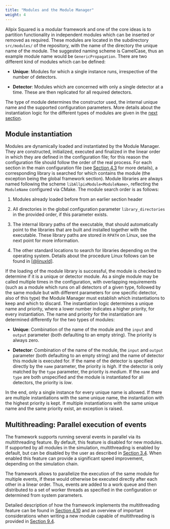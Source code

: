 ```yaml
---
title: "Modules and the Module Manager"
weight: 4
---
```


Allpix Squared is a modular framework and one of the core ideas is to partition functionality in independent modules which
can be inserted or removed as required. These modules are located in the subdirectory `src/modules/` of the repository, with
the name of the directory the unique name of the module. The suggested naming scheme is CamelCase, thus an example module
name would be `GenericPropagation`. There are two different kind of modules which can be defined:

-   **Unique**:
    Modules for which a single instance runs, irrespective of the number of detectors.

-   **Detector**:
    Modules which are concerned with only a single detector at a time. These are then replicated for all required detectors.

The type of module determines the constructor used, the internal unique name and the supported configuration parameters. More
details about the instantiation logic for the different types of modules are given in the
[next section](#module-instantiation).

## Module instantiation

Modules are dynamically loaded and instantiated by the Module Manager. They are constructed, initialized, executed and
finalized in the linear order in which they are defined in the configuration file; for this reason the configuration file
should follow the order of the real process. For each section in the main configuration file (see
[Section 4.3](./03_configuration.md) for more details), a corresponding library is searched for which contains the module
(the exception being the global framework section). Module libraries are always named following the scheme
`libAllpixModule<ModuleName>`, reflecting the `ModuleName` configured via CMake. The module search order is as follows:

1.  Modules already loaded before from an earlier section header

2.  All directories in the global configuration parameter `library_directories` in the provided order, if this parameter
    exists.

3.  The internal library paths of the executable, that should automatically point to the libraries that are built and
    installed together with the executable. These library paths are stored in `RPATH` on Linux, see the next point for more
    information.

4.  The other standard locations to search for libraries depending on the operating system. Details about the procedure Linux
    follows can be found in \[[@linuxld]\].

If the loading of the module library is successful, the module is checked to determine if it is a unique or detector module.
As a single module may be called multiple times in the configuration, with overlapping requirements (such as a module which
runs on all detectors of a given type, followed by the same module but with different parameters for one specific detector,
also of this type) the Module Manager must establish which instantiations to keep and which to discard. The instantiation
logic determines a unique name and priority, where a lower number indicates a higher priority, for every instantiation. The
name and priority for the instantiation are determined differently for the two types of modules:

-   **Unique**:
    Combination of the name of the module and the `input` and `output` parameter (both defaulting to an empty string). The
    priority is always zero.

-   **Detector**:
    Combination of the name of the module, the `input` and `output` parameter (both defaulting to an empty string) and the
    name of detector this module is executed for. If the name of the detector is specified directly by the `name` parameter,
    the priority is *high*. If the detector is only matched by the `type` parameter, the priority is *medium*. If the `name`
    and `type` are both unspecified and the module is instantiated for all detectors, the priority is *low*.

In the end, only a single instance for every unique name is allowed. If there are multiple instantiations with the same
unique name, the instantiation with the highest priority is kept. If multiple instantiations with the same unique name and
the same priority exist, an exception is raised.

## Multithreading: Parallel execution of events

The framework supports running several events in parallel via its multithreading feature. By default, this feature is
disabled for new modules. If supported by all modules in the simulation, multithreading is enabled by default, but can be
disabled by the user as described in [Section 3.4](../03_getting_started/04_framework_parameters.md). When enabled this
feature can provide a significant speed improvement, depending on the simulation chain.

The framework allows to parallelize the execution of the same module for multiple events, if these would otherwise be
executed directly after each other in a linear order. Thus, events are added to a work queue and then distributed to a set of
worker threads as specified in the configuration or determined from system parameters.

Detailed description of how the framework implements the multithreading feature can be found in
[Section 4.10](./10_multithreading.md) and an overview of important considerations when writing a new module capable of
multithreading is provided in [Section 9.4](../09_development/04_thread_safe_code.md).


[@linuxld]: http://man7.org/linux/man-pages/man8/ld.so.8.html
